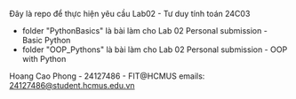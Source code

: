 Đây là repo để thực hiện yêu cầu Lab02 - Tư duy tính toán 24C03
+ folder "PythonBasics" là bài làm cho Lab 02 Personal submission - Basic Python
+ folder "OOP_Pythons" là bài làm cho Lab 02 Personal submission - OOP with Python

Hoang Cao Phong - 24127486 - FIT@HCMUS
emails: 24127486@student.hcmus.edu.vn
